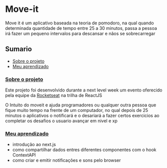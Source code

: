 # Move-it

Move it é um aplicativo baseada na teoria de pomodoro, na qual quando determinada quantidade de tempo entre 25 a 30 minutos, passa a pessoa irá fazer um pequeno intervalos para descansar e nãos se sobrecarregar

## Sumario

+ [Sobre o projeto]()
+ [Meu aprendizado]()

### [Sobre o projeto]()

Este projeto foi desenvolvido durante a next level week um evento oferecido pela equipe da [Rocketseat](https://www.youtube.com/channel/UCSfwM5u0Kce6Cce8_S72olg) na trilha de ReactJS

O Intuito do moveit e ajuda programadores ou qualquer outra pessoa que fique muito tempo na frente de um computador, no qual depois de 25 minutos o aplicativos o notificará e o desariará a fazer certos exercicios ao completar os desafios o usuario avançar em nivel e xp 

### [Meu aprendizado]()

+ introdução ao next.js
+ como compartilhar dados entres diferentes componentes com o hook ContextAPI
+ como criar e emitir notificações e sons pelo browser